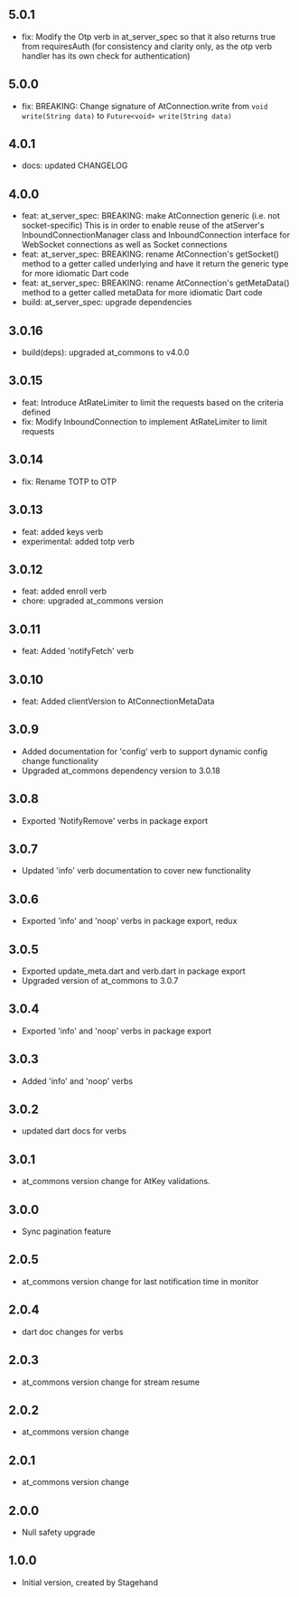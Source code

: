 ## 5.0.1
- fix: Modify the Otp verb in at_server_spec so that it also returns true from 
  requiresAuth (for consistency and clarity only, as the otp verb handler 
  has its own check for authentication)

## 5.0.0

- fix: BREAKING: Change signature of AtConnection.write
  from `void write(String data)` to `Future<void> write(String data)`

## 4.0.1

- docs: updated CHANGELOG

## 4.0.0

- feat: at_server_spec: BREAKING: make AtConnection generic (i.e. not
  socket-specific) This is in order to enable reuse of the atServer's
  InboundConnectionManager class and InboundConnection interface for WebSocket
  connections as well as Socket connections
- feat: at_server_spec: BREAKING: rename AtConnection's getSocket()
  method to a getter called underlying and have it return the generic type for
  more idiomatic Dart code
- feat: at_server_spec: BREAKING: rename AtConnection's getMetaData()
  method to a getter called metaData for more idiomatic Dart code
- build: at_server_spec: upgrade dependencies

## 3.0.16

- build(deps): upgraded at_commons to v4.0.0

## 3.0.15

- feat: Introduce AtRateLimiter to limit the requests based on the criteria
  defined
- fix: Modify InboundConnection to implement AtRateLimiter to limit requests

## 3.0.14

- fix: Rename TOTP to OTP

## 3.0.13

- feat: added keys verb
- experimental: added totp verb

## 3.0.12

- feat: added enroll verb
- chore: upgraded at_commons version

## 3.0.11

- feat: Added 'notifyFetch' verb

## 3.0.10

- feat: Added clientVersion to AtConnectionMetaData

## 3.0.9

- Added documentation for 'config' verb to support dynamic config change
  functionality
- Upgraded at_commons dependency version to 3.0.18

## 3.0.8

- Exported 'NotifyRemove' verbs in package export

## 3.0.7

- Updated 'info' verb documentation to cover new functionality

## 3.0.6

- Exported 'info' and 'noop' verbs in package export, redux

## 3.0.5

- Exported update_meta.dart and verb.dart in package export
- Upgraded version of at_commons to 3.0.7

## 3.0.4

- Exported 'info' and 'noop' verbs in package export

## 3.0.3

- Added 'info' and 'noop' verbs

## 3.0.2

- updated dart docs for verbs

## 3.0.1

- at_commons version change for AtKey validations.

## 3.0.0

- Sync pagination feature

## 2.0.5

- at_commons version change for last notification time in monitor

## 2.0.4

- dart doc changes for verbs

## 2.0.3

- at_commons version change for stream resume

## 2.0.2

- at_commons version change

## 2.0.1

- at_commons version change

## 2.0.0

- Null safety upgrade

## 1.0.0

- Initial version, created by Stagehand

